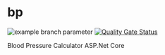 # bp
![example branch parameter](https://github.com/github/docs/actions/workflows/main_rakultudbpcalculator.yml/badge.svg?branch=main)
[![Quality Gate Status](https://sonarcloud.io/api/project_badges/measure?project=RakulTUD_bpcalcrkl&metric=alert_status)](https://sonarcloud.io/summary/new_code?id=RakulTUD_bpcalcrkl)


Blood Pressure Calculator
ASP.Net Core
